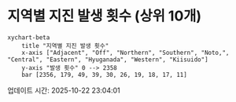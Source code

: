 # 지역별 지진 발생 횟수 (상위 10개)

```mermaid
xychart-beta
    title "지역별 지진 발생 횟수"
    x-axis ["Adjacent", "Off", "Northern", "Southern", "Noto,", "Central", "Eastern", "Hyuganada", "Western", "Kiisuido"]
    y-axis "발생 횟수" 0 --> 2358
    bar [2356, 179, 49, 39, 30, 26, 19, 18, 17, 11]
```

업데이트 시간: 2025-10-22 23:04:01
